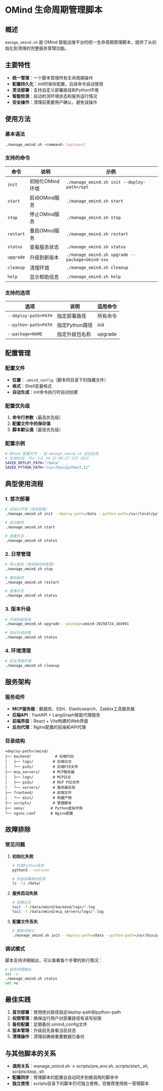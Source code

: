 # OMind 生命周期管理脚本

## 概述

`manage_omind.sh` 是 OMind 智能运维平台的统一生命周期管理脚本，提供了从初始化到清理的完整服务管理功能。

## 主要特性

- **统一管理**：一个脚本管理所有生命周期操作
- **配置持久化**：init时保存配置，后续命令自动使用
- **灵活部署**：支持自定义部署路径和Python环境
- **智能检测**：自动检测环境状态和服务运行情况
- **安全操作**：清理前需要用户确认，避免误操作

## 使用方法

### 基本语法
```bash
./manage_omind.sh <command> [options]
```

### 支持的命令

| 命令 | 说明 | 示例 |
|------|------|------|
| `init` | 初始化OMind环境 | `./manage_omind.sh init --deploy-path=/opt` |
| `start` | 启动OMind服务 | `./manage_omind.sh start` |
| `stop` | 停止OMind服务 | `./manage_omind.sh stop` |
| `restart` | 重启OMind服务 | `./manage_omind.sh restart` |
| `status` | 查看服务状态 | `./manage_omind.sh status` |
| `upgrade` | 升级到新版本 | `./manage_omind.sh upgrade --package=omind-xxx` |
| `cleanup` | 清理环境 | `./manage_omind.sh cleanup` |
| `help` | 显示帮助信息 | `./manage_omind.sh help` |

### 支持的选项

| 选项 | 说明 | 适用命令 |
|------|------|----------|
| `--deploy-path=PATH` | 指定部署路径 | 所有命令 |
| `--python-path=PATH` | 指定Python路径 | init |
| `--package=NAME` | 指定升级包名称 | upgrade |

## 配置管理

### 配置文件
- **位置**：`.omind_config`（脚本同目录下的隐藏文件）
- **格式**：Shell变量格式
- **自动生成**：init命令执行时自动创建

### 配置优先级
1. **命令行参数**（最高优先级）
2. **配置文件中的保存值**
3. **脚本默认值**（最低优先级）

### 配置示例
```bash
# OMind 配置文件 - 由 manage_omind.sh 自动生成
# 生成时间: Thu Jul 24 17:09:27 CST 2025
SAVED_DEPLOY_PATH="/data"
SAVED_PYTHON_PATH="/usr/bin/python3.12"
```

## 典型使用流程

### 1. 首次部署
```bash
# 初始化环境（保存配置）
./manage_omind.sh init --deploy-path=/data --python-path=/usr/local/python312/bin/python3

# 启动服务
./manage_omind.sh start

# 查看状态
./manage_omind.sh status
```

### 2. 日常管理
```bash
# 停止服务（使用保存的配置）
./manage_omind.sh stop

# 重启服务
./manage_omind.sh restart

# 查看状态
./manage_omind.sh status
```

### 3. 版本升级
```bash
# 升级到新版本
./manage_omind.sh upgrade --package=omind-20250724_164901

# 验证升级结果
./manage_omind.sh status
```

### 4. 环境清理
```bash
# 完全清理环境
./manage_omind.sh cleanup
```

## 服务架构

### 服务组件
- **MCP服务器**：数据库、SSH、Elasticsearch、Zabbix工具服务器
- **后端API**：FastAPI + LangGraph智能代理服务
- **前端界面**：React + Vite构建的Web界面
- **反向代理**：Nginx配置的前端和API代理

### 目录结构
```
<deploy-path>/omind/
├── backend/           # 后端代码
│   ├── logs/         # 后端日志
│   └── pids/         # 后端PID文件
├── mcp_servers/      # MCP服务器
│   ├── logs/         # MCP日志
│   ├── pids/         # MCP PID文件
│   └── servers/      # 服务器实现
├── frontend/         # 前端文件
│   └── dist/         # 构建产物
├── scripts/          # 管理脚本
├── venv/            # Python虚拟环境
└── nginx.conf       # Nginx配置
```

## 故障排除

### 常见问题

1. **初始化失败**
   ```bash
   # 检查Python版本
   python3 --version
   
   # 检查部署路径权限
   ls -la /data/
   ```

2. **服务启动失败**
   ```bash
   # 查看日志
   tail -f /data/omind/backend/logs/*.log
   tail -f /data/omind/mcp_servers/logs/*.log
   ```

3. **配置文件丢失**
   ```bash
   # 重新初始化
   ./manage_omind.sh init --deploy-path=/data --python-path=/usr/bin/python3.12
   ```

### 调试模式
脚本支持详细输出，可以查看每个步骤的执行情况：
```bash
# 启用详细输出
set -x
./manage_omind.sh status
set +x
```

## 最佳实践

1. **首次部署**：使用绝对路径指定deploy-path和python-path
2. **权限管理**：确保运行用户对部署路径有读写权限
3. **备份配置**：定期备份.omind_config文件
4. **版本管理**：升级前先查看当前状态
5. **清理操作**：清理前确保重要数据已备份

## 与其他脚本的关系

- **调用关系**：manage_omind.sh → scripts/pre_env.sh, scripts/start_*.sh, scripts/stop_*.sh
- **配置同步**：管理脚本的配置会自动同步到被调用的脚本中
- **独立使用**：scripts目录下的脚本仍可独立使用，但推荐使用统一管理脚本